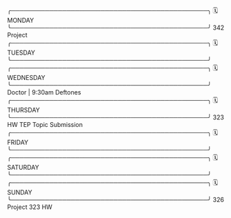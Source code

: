 ╭──────────────────────────────────────────────╮
  🗓️  MONDAY 
╰──────────────────────────────────────────────╯
342 Project
╭──────────────────────────────────────────────╮
  🗓️  TUESDAY
╰──────────────────────────────────────────────╯
╭──────────────────────────────────────────────╮
  🗓️  WEDNESDAY 
╰──────────────────────────────────────────────╯
Doctor | 9:30am
Deftones
╭──────────────────────────────────────────────╮
  🗓️  THURSDAY
╰──────────────────────────────────────────────╯
323 HW
TEP Topic Submission
╭──────────────────────────────────────────────╮
  🗓️  FRIDAY 
╰──────────────────────────────────────────────╯
╭──────────────────────────────────────────────╮
  🗓️  SATURDAY 
╰──────────────────────────────────────────────╯
╭──────────────────────────────────────────────╮
  🗓️  SUNDAY 
╰──────────────────────────────────────────────╯
326 Project
323 HW

